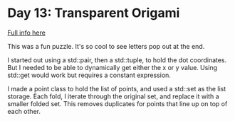 # Day 13: Transparent Origami

[Full info here](https://adventofcode.com/2021/day/13)

This was a fun puzzle. It's so cool to see letters pop out at the end.

I started out using a std::pair, then a std::tuple, to hold the dot coordinates.
But I needed to be able to dynamically get either the x or y value. Using
std::get would work but requires a constant expression.

I made a point class to hold the list of points, and used a std::set as the
list storage. Each fold, I iterate through the original set, and replace it
with a smaller folded set. This removes duplicates for points that line up
on top of each other.

